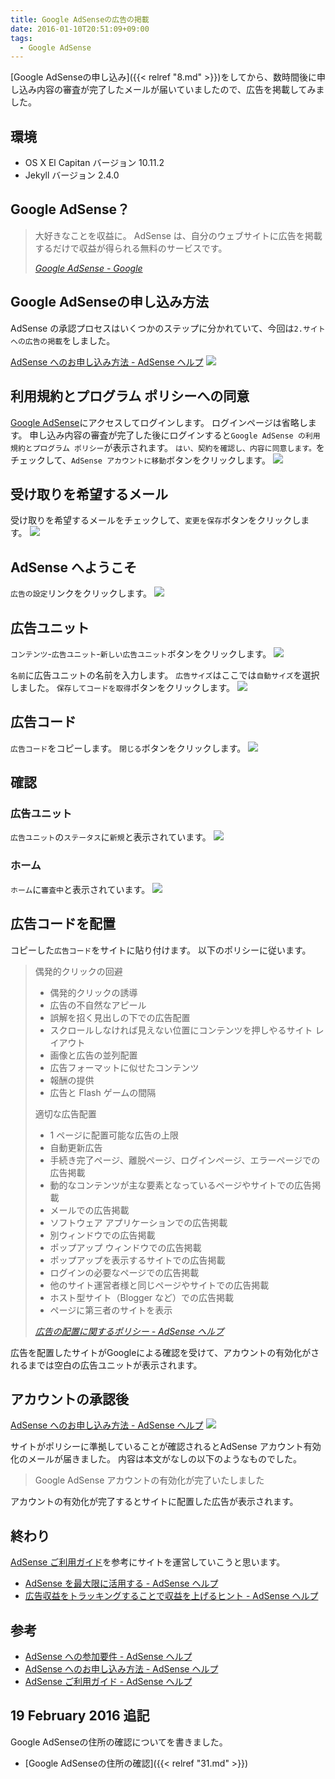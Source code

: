 ```yaml
---
title: Google AdSenseの広告の掲載
date: 2016-01-10T20:51:09+09:00
tags:
  - Google AdSense
---
```


[Google AdSenseの申し込み]({{< relref "8.md" >}})をしてから、数時間後に申し込み内容の審査が完了したメールが届いていましたので、広告を掲載してみました。

<!-- more -->

## 環境

* OS X El Capitan バージョン 10.11.2
* Jekyll バージョン 2.4.0

## Google AdSense？

> 大好きなことを収益に。
AdSense は、自分のウェブサイトに広告を掲載するだけで収益が得られる無料のサービスです。
>
> <cite>[Google AdSense - Google](https://www.google.co.jp/intl/ja/adsense/start/#?modal_active=none)</cite>

## Google AdSenseの申し込み方法

AdSense の承認プロセスはいくつかのステップに分かれていて、今回は`2.サイトへの広告の掲載`をしました。

[AdSense へのお申し込み方法 - AdSense ヘルプ](https://support.google.com/adsense/answer/10162?hl=ja&ref_topic=1391540&rd=1)
![](/img/9-01.png)

## 利用規約とプログラム ポリシーへの同意

[Google AdSense](https://www.google.com/adsense/signup)にアクセスしてログインします。
ログインページは省略します。
申し込み内容の審査が完了した後にログインすると`Google AdSense の利用規約とプログラム ポリシー`が表示されます。
`はい、契約を確認し、内容に同意します。`をチェックして、`AdSense アカウントに移動`ボタンをクリックします。
![](/img/9-02.png)

## 受け取りを希望するメール

受け取りを希望するメールをチェックして、`変更を保存`ボタンをクリックします。
![](/img/9-03.png)

## AdSense へようこそ

`広告の設定`リンクをクリックします。
![](/img/9-04.png)

## 広告ユニット

`コンテンツ`-`広告ユニット`-`新しい広告ユニット`ボタンをクリックします。
![](/img/9-05.png)

`名前`に広告ユニットの名前を入力します。
`広告サイズ`はここでは`自動サイズ`を選択しました。
`保存してコードを取得`ボタンをクリックします。
![](/img/9-06.png)

## 広告コード

`広告コード`をコピーします。
`閉じる`ボタンをクリックします。
![](/img/9-07.png)

## 確認

### 広告ユニット

`広告ユニット`の`ステータス`に`新規`と表示されています。
![](/img/9-08.png)

### ホーム

`ホーム`に`審査中`と表示されています。
![](/img/9-09.png)

## 広告コードを配置

コピーした`広告コード`をサイトに貼り付けます。
以下のポリシーに従います。

> 偶発的クリックの回避
>
> * 偶発的クリックの誘導
> * 広告の不自然なアピール
> * 誤解を招く見出しの下での広告配置
> * スクロールしなければ見えない位置にコンテンツを押しやるサイト レイアウト
> * 画像と広告の並列配置
> * 広告フォーマットに似せたコンテンツ
> * 報酬の提供
> * 広告と Flash ゲームの間隔
>
> 適切な広告配置
>
> * 1 ページに配置可能な広告の上限
> * 自動更新広告
> * 手続き完了ページ、離脱ページ、ログインページ、エラーページでの広告掲載
> * 動的なコンテンツが主な要素となっているページやサイトでの広告掲載
> * メールでの広告掲載
> * ソフトウェア アプリケーションでの広告掲載
> * 別ウィンドウでの広告掲載
> * ポップアップ ウィンドウでの広告掲載
> * ポップアップを表示するサイトでの広告掲載
> * ログインの必要なページでの広告掲載
> * 他のサイト運営者様と同じページやサイトでの広告掲載
> * ホスト型サイト（Blogger など）での広告掲載
> * ページに第三者のサイトを表示
>
> <cite>[広告の配置に関するポリシー - AdSense ヘルプ](https://support.google.com/adsense/answer/1346295?hl=ja&ref_topic=1307438)</cite>

広告を配置したサイトがGoogleによる確認を受けて、アカウントの有効化がされるまでは空白の広告ユニットが表示されます。

## アカウントの承認後

[AdSense へのお申し込み方法 - AdSense ヘルプ](https://support.google.com/adsense/answer/10162?hl=ja&ref_topic=1391540&rd=1)
![](/img/9-10.png)

サイトがポリシーに準拠していることが確認されるとAdSense アカウント有効化のメールが届きました。
内容は本文がなしの以下のようなものでした。

> Google AdSense アカウントの有効化が完了いたしました

アカウントの有効化が完了するとサイトに配置した広告が表示されます。

## 終わり

[AdSense ご利用ガイド](https://support.google.com/adsense/answer/3180977)を参考にサイトを運営していこうと思います。

* [AdSense を最大限に活用する - AdSense ヘルプ](https://support.google.com/adsense/answer/6242036)
* [広告収益をトラッキングすることで収益を上げるヒント - AdSense ヘルプ](https://support.google.com/adsense/answer/6242031)

## 参考

* [AdSense への参加要件 - AdSense ヘルプ](https://support.google.com/adsense/answer/9724?hl=ja&ref_topic=1319756&rd=1)
* [AdSense へのお申し込み方法 - AdSense ヘルプ](https://support.google.com/adsense/answer/10162?hl=ja&ref_topic=1391540&rd=1)
* [AdSense ご利用ガイド - AdSense ヘルプ](https://support.google.com/adsense/answer/3180977)

## 19 February 2016 追記

Google AdSenseの住所の確認についてを書きました。

* [Google AdSenseの住所の確認]({{< relref "31.md" >}})
